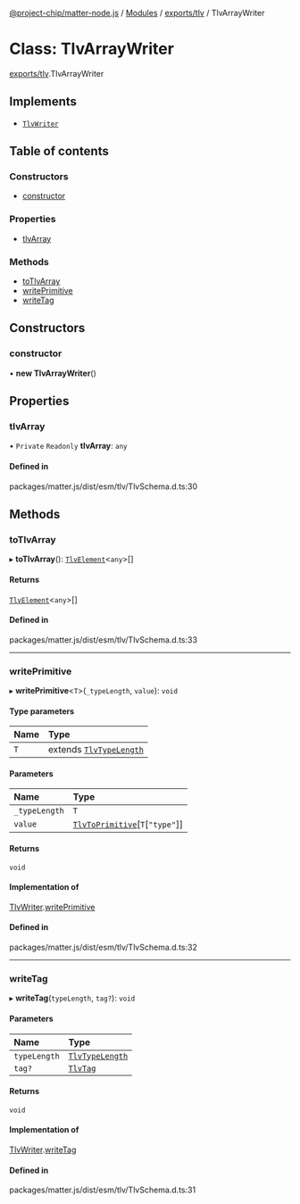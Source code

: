 [@project-chip/matter-node.js](../README.md) / [Modules](../modules.md) / [exports/tlv](../modules/exports_tlv.md) / TlvArrayWriter

# Class: TlvArrayWriter

[exports/tlv](../modules/exports_tlv.md).TlvArrayWriter

## Implements

- [`TlvWriter`](../interfaces/exports_tlv.TlvWriter.md)

## Table of contents

### Constructors

- [constructor](exports_tlv.TlvArrayWriter.md#constructor)

### Properties

- [tlvArray](exports_tlv.TlvArrayWriter.md#tlvarray)

### Methods

- [toTlvArray](exports_tlv.TlvArrayWriter.md#totlvarray)
- [writePrimitive](exports_tlv.TlvArrayWriter.md#writeprimitive)
- [writeTag](exports_tlv.TlvArrayWriter.md#writetag)

## Constructors

### constructor

• **new TlvArrayWriter**()

## Properties

### tlvArray

• `Private` `Readonly` **tlvArray**: `any`

#### Defined in

packages/matter.js/dist/esm/tlv/TlvSchema.d.ts:30

## Methods

### toTlvArray

▸ **toTlvArray**(): [`TlvElement`](../modules/exports_tlv.md#tlvelement)<`any`\>[]

#### Returns

[`TlvElement`](../modules/exports_tlv.md#tlvelement)<`any`\>[]

#### Defined in

packages/matter.js/dist/esm/tlv/TlvSchema.d.ts:33

___

### writePrimitive

▸ **writePrimitive**<`T`\>(`_typeLength`, `value`): `void`

#### Type parameters

| Name | Type |
| :------ | :------ |
| `T` | extends [`TlvTypeLength`](../modules/exports_tlv.md#tlvtypelength) |

#### Parameters

| Name | Type |
| :------ | :------ |
| `_typeLength` | `T` |
| `value` | [`TlvToPrimitive`](../modules/exports_tlv.md#tlvtoprimitive)[`T`[``"type"``]] |

#### Returns

`void`

#### Implementation of

[TlvWriter](../interfaces/exports_tlv.TlvWriter.md).[writePrimitive](../interfaces/exports_tlv.TlvWriter.md#writeprimitive)

#### Defined in

packages/matter.js/dist/esm/tlv/TlvSchema.d.ts:32

___

### writeTag

▸ **writeTag**(`typeLength`, `tag?`): `void`

#### Parameters

| Name | Type |
| :------ | :------ |
| `typeLength` | [`TlvTypeLength`](../modules/exports_tlv.md#tlvtypelength) |
| `tag?` | [`TlvTag`](../modules/exports_tlv.md#tlvtag) |

#### Returns

`void`

#### Implementation of

[TlvWriter](../interfaces/exports_tlv.TlvWriter.md).[writeTag](../interfaces/exports_tlv.TlvWriter.md#writetag)

#### Defined in

packages/matter.js/dist/esm/tlv/TlvSchema.d.ts:31
